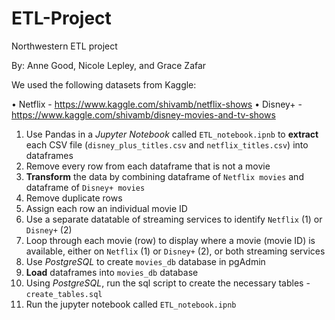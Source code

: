 # ETL-Project
Northwestern ETL project

By: Anne Good, Nicole Lepley, and Grace Zafar

We used the following datasets from Kaggle: 

•	Netflix -  https://www.kaggle.com/shivamb/netflix-shows 
•	Disney+ - https://www.kaggle.com/shivamb/disney-movies-and-tv-shows

1.	Use Pandas in a *Jupyter Notebook* called `ETL_notebook.ipnb` to **extract** each CSV file (`disney_plus_titles.csv` and `netflix_titles.csv`) into dataframes
2.	Remove every row from each dataframe that is not a movie 
3.	**Transform** the data by combining dataframe of `Netflix movies` and dataframe of `Disney+ movies` 
4.	Remove duplicate rows
5.	Assign each row an individual movie ID
6.	Use a separate datatable of streaming services to identify `Netflix` (1) or `Disney+` (2)
7.	Loop through each movie (row) to display where a movie (movie ID) is available, either on `Netflix` (1) or `Disney+` (2), or both streaming services
8.	Use *PostgreSQL* to create `movies_db` database in pgAdmin
9.	**Load** dataframes into `movies_db` database 
10.	Using *PostgreSQL*, run the sql script to create the necessary tables - `create_tables.sql`
11. Run the jupyter notebook called `ETL_notebook.ipnb`